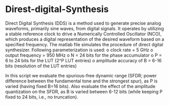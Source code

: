 # Direst-digital-Synthesis
Direct Digital Synthesis (DDS) is a method used to generate precise analog waveforms, primarily sine waves, from digital signals. It operates by utilizing a stable reference clock to drive a Numerically Controlled Oscillator (NCO), which produces a digital representation of the desired waveform based on a specified frequency.
The matlab file simulates the procedure of direct dgital synthesizer.
Following parameterization is used:
o clock rate = 5 GHz
o output frequency = 950 MHz
o N = 24 bits for the phase accumulator
o P = 6 to 24 bits for the LUT (2^P LUT entries)
o amplitude accuracy of B = 6-16 bits (resolution of the LUT entries)

In this script we evaluate the spurious-free dynamic range (SFDR; power difference between the fundamental tone and the strongest spur), as P is varied (having fixed B=16 bits). Also evaluate the effect of the amplitude quantization on the SFDR, as B is varied between 6-12 bits (while keeping P fixed to 24 bits, i.e., no truncation).
